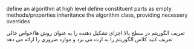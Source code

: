define an algorithm at high level
define constituent parts as empty methods/properties
inheritance the algorithm class, providing necessery overrides

تعریف الگوریتم در سطح بالا
اجزای تشکیل دهنده را به عنوان روش ها/خواص خالی تعریف کنید
کلاس الگوریتم را به ارث می برد و موارد ضروری را ارائه می دهد